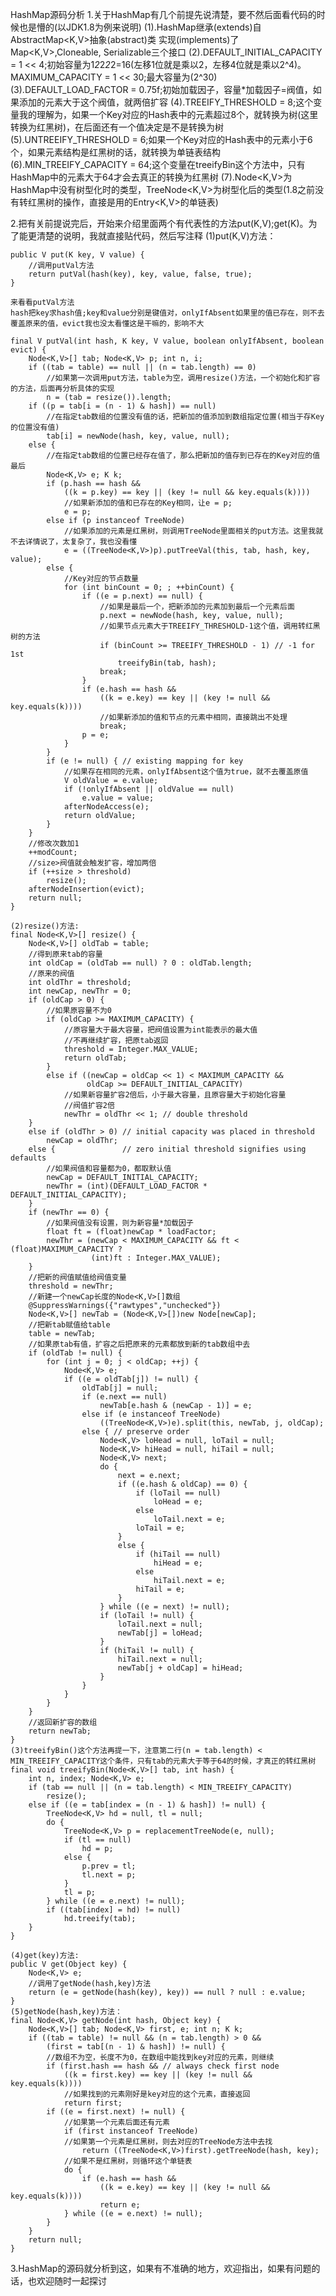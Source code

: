 HashMap源码分析
1.关于HashMap有几个前提先说清楚，要不然后面看代码的时候也是懵的(以JDK1.8为例来说明)
    (1).HashMap继承(extends)自 AbstractMap<K,V>抽象(abstract)类 实现(implements)了Map<K,V>,Cloneable, Serializable三个接口
    (2).DEFAULT_INITIAL_CAPACITY = 1 << 4;初始容量为1*2*2*2*2=16(左移1位就是乘以2，左移4位就是乘以2^4)。MAXIMUM_CAPACITY = 1 << 30;最大容量为(2^30)
    (3).DEFAULT_LOAD_FACTOR = 0.75f;初始加载因子，容量*加载因子=阀值，如果添加的元素大于这个阀值，就两倍扩容
    (4).TREEIFY_THRESHOLD = 8;这个变量我的理解为，如果一个Key对应的Hash表中的元素超过8个，就转换为树(这里转换为红黑树)，在后面还有一个值决定是不是转换为树
    (5).UNTREEIFY_THRESHOLD = 6;如果一个Key对应的Hash表中的元素小于6个，如果元素结构是红黑树的话，就转换为单链表结构
    (6).MIN_TREEIFY_CAPACITY = 64;这个变量在treeifyBin这个方法中，只有HashMap中的元素大于64才会去真正的转换为红黑树
    (7).Node<K,V>为HashMap中没有树型化时的类型，TreeNode<K,V>为树型化后的类型(1.8之前没有转红黑树的操作，直接是用的Entry<K,V>的单链表)

2.把有关前提说完后，开始来介绍里面两个有代表性的方法put(K,V);get(K)。为了能更清楚的说明，我就直接贴代码，然后写注释
    (1)put(K,V)方法：
    
    public V put(K key, V value) {
        //调用putVal方法
        return putVal(hash(key), key, value, false, true);
    }
    
    来看看putVal方法
    hash把key求hash值;key和value分别是键值对，onlyIfAbsent如果里的值已存在，则不去覆盖原来的值，evict我也没太看懂这是干嘛的，影响不大
    
    final V putVal(int hash, K key, V value, boolean onlyIfAbsent, boolean evict) {
        Node<K,V>[] tab; Node<K,V> p; int n, i;
        if ((tab = table) == null || (n = tab.length) == 0)
            //如果第一次调用put方法，table为空，调用resize()方法，一个初始化和扩容的方法，后面再分析具体的实现
            n = (tab = resize()).length;
        if ((p = tab[i = (n - 1) & hash]) == null)
            //在指定tab数组的位置没有值的话，把新加的值添加到数组指定位置(相当于存Key的位置没有值)
            tab[i] = newNode(hash, key, value, null);
        else {
            //在指定tab数组的位置已经存在值了，那么把新加的值存到已存在的Key对应的值最后
            Node<K,V> e; K k;
            if (p.hash == hash &&
                ((k = p.key) == key || (key != null && key.equals(k))))
                //如果新添加的值和已存在的Key相同，让e = p;
                e = p;
            else if (p instanceof TreeNode)
                //如果添加的元素是红黑树，则调用TreeNode里面相关的put方法。这里我就不去详情说了，太复杂了，我也没看懂
                e = ((TreeNode<K,V>)p).putTreeVal(this, tab, hash, key, value);
            else {
                //Key对应的节点数量
                for (int binCount = 0; ; ++binCount) {
                    if ((e = p.next) == null) {
                        //如果是最后一个，把新添加的元素加到最后一个元素后面
                        p.next = newNode(hash, key, value, null);
                        //如果节点元素大于TREEIFY_THRESHOLD-1这个值，调用转红黑树的方法
                        if (binCount >= TREEIFY_THRESHOLD - 1) // -1 for 1st
                            treeifyBin(tab, hash);
                        break;
                    }
                    if (e.hash == hash &&
                        ((k = e.key) == key || (key != null && key.equals(k))))
                        //如果新添加的值和节点的元素中相同，直接跳出不处理
                        break;
                    p = e;
                }
            }
            if (e != null) { // existing mapping for key
                //如果存在相同的元素，onlyIfAbsent这个值为true，就不去覆盖原值
                V oldValue = e.value;
                if (!onlyIfAbsent || oldValue == null)
                    e.value = value;
                afterNodeAccess(e);
                return oldValue;
            }
        }
        //修改次数加1
        ++modCount;
        //size>阀值就会触发扩容，增加两倍
        if (++size > threshold)
            resize();
        afterNodeInsertion(evict);
        return null;
    }

    (2)resize()方法:
    final Node<K,V>[] resize() {
        Node<K,V>[] oldTab = table;
        //得到原来tab的容量
        int oldCap = (oldTab == null) ? 0 : oldTab.length;
        //原来的阀值
        int oldThr = threshold;
        int newCap, newThr = 0;
        if (oldCap > 0) {
            //如果原容量不为0
            if (oldCap >= MAXIMUM_CAPACITY) {
                //原容量大于最大容量，把阀值设置为int能表示的最大值
                //不再继续扩容，把原tab返回
                threshold = Integer.MAX_VALUE;
                return oldTab;
            }
            else if ((newCap = oldCap << 1) < MAXIMUM_CAPACITY &&
                     oldCap >= DEFAULT_INITIAL_CAPACITY)
                //如果新容量扩容2倍后，小于最大容量，且原容量大于初始化容量
                //阀值扩容2倍
                newThr = oldThr << 1; // double threshold
        }
        else if (oldThr > 0) // initial capacity was placed in threshold
            newCap = oldThr;
        else {               // zero initial threshold signifies using defaults
            //如果阀值和容量都为0，都取默认值
            newCap = DEFAULT_INITIAL_CAPACITY;
            newThr = (int)(DEFAULT_LOAD_FACTOR * DEFAULT_INITIAL_CAPACITY);
        }
        if (newThr == 0) {
            //如果阀值没有设置，则为新容量*加载因子
            float ft = (float)newCap * loadFactor;
            newThr = (newCap < MAXIMUM_CAPACITY && ft < (float)MAXIMUM_CAPACITY ?
                      (int)ft : Integer.MAX_VALUE);
        }
        //把新的阀值赋值给阀值变量
        threshold = newThr;
        //新建一个newCap长度的Node<K,V>[]数组
        @SuppressWarnings({"rawtypes","unchecked"})
        Node<K,V>[] newTab = (Node<K,V>[])new Node[newCap];
        //把新tab赋值给table
        table = newTab;
        //如果原tab有值，扩容之后把原来的元素都放到新的tab数组中去
        if (oldTab != null) {
            for (int j = 0; j < oldCap; ++j) {
                Node<K,V> e;
                if ((e = oldTab[j]) != null) {
                    oldTab[j] = null;
                    if (e.next == null)
                        newTab[e.hash & (newCap - 1)] = e;
                    else if (e instanceof TreeNode)
                        ((TreeNode<K,V>)e).split(this, newTab, j, oldCap);
                    else { // preserve order
                        Node<K,V> loHead = null, loTail = null;
                        Node<K,V> hiHead = null, hiTail = null;
                        Node<K,V> next;
                        do {
                            next = e.next;
                            if ((e.hash & oldCap) == 0) {
                                if (loTail == null)
                                    loHead = e;
                                else
                                    loTail.next = e;
                                loTail = e;
                            }
                            else {
                                if (hiTail == null)
                                    hiHead = e;
                                else
                                    hiTail.next = e;
                                hiTail = e;
                            }
                        } while ((e = next) != null);
                        if (loTail != null) {
                            loTail.next = null;
                            newTab[j] = loHead;
                        }
                        if (hiTail != null) {
                            hiTail.next = null;
                            newTab[j + oldCap] = hiHead;
                        }
                    }
                }
            }
        }
        //返回新扩容的数组
        return newTab;
    }
    (3)treeifyBin()这个方法再提一下，注意第二行(n = tab.length) < MIN_TREEIFY_CAPACITY这个条件，只有tab的元素大于等于64的时候，才真正的转红黑树
    final void treeifyBin(Node<K,V>[] tab, int hash) {
        int n, index; Node<K,V> e;
        if (tab == null || (n = tab.length) < MIN_TREEIFY_CAPACITY)
            resize();
        else if ((e = tab[index = (n - 1) & hash]) != null) {
            TreeNode<K,V> hd = null, tl = null;
            do {
                TreeNode<K,V> p = replacementTreeNode(e, null);
                if (tl == null)
                    hd = p;
                else {
                    p.prev = tl;
                    tl.next = p;
                }
                tl = p;
            } while ((e = e.next) != null);
            if ((tab[index] = hd) != null)
                hd.treeify(tab);
        }
    }

    (4)get(key)方法:
    public V get(Object key) {
        Node<K,V> e;
        //调用了getNode(hash,key)方法
        return (e = getNode(hash(key), key)) == null ? null : e.value;
    }
    (5)getNode(hash,key)方法：
    final Node<K,V> getNode(int hash, Object key) {
        Node<K,V>[] tab; Node<K,V> first, e; int n; K k;
        if ((tab = table) != null && (n = tab.length) > 0 &&
            (first = tab[(n - 1) & hash]) != null) {
            //数组不为空，长度不为0，在数组中能找到key对应的元素，则继续
            if (first.hash == hash && // always check first node
                ((k = first.key) == key || (key != null && key.equals(k))))
                //如果找到的元素刚好是key对应的这个元素，直接返回
                return first;
            if ((e = first.next) != null) {
                //如果第一个元素后面还有元素
                if (first instanceof TreeNode)
                //如果第一个元素是红黑树，则去对应的TreeNode方法中去找
                    return ((TreeNode<K,V>)first).getTreeNode(hash, key);
                //如果不是红黑树，则循环这个单链表
                do {
                    if (e.hash == hash &&
                        ((k = e.key) == key || (key != null && key.equals(k))))
                        return e;
                } while ((e = e.next) != null);
            }
        }
        return null;
    }

3.HashMap的源码就分析到这，如果有不准确的地方，欢迎指出，如果有问题的话，也欢迎随时一起探讨
